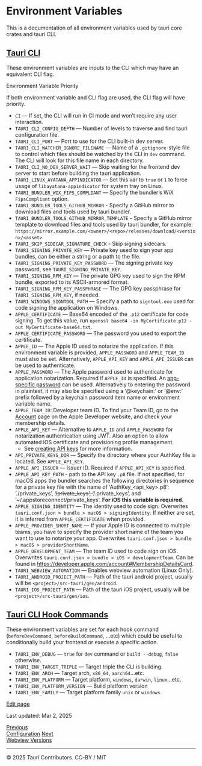 # Environment Variables

This is a documentation of all environment variables used by tauri core crates and tauri CLI.

## [Tauri CLI](#tauri-cli)

These environment variables are inputs to the CLI which may have an equivalent CLI flag.

Environment Variable Priority

If both environment variable and CLI flag are used, the CLI flag will have priority.

* `CI` — If set, the CLI will run in CI mode and won’t require any user interaction.
* `TAURI_CLI_CONFIG_DEPTH` — Number of levels to traverse and find tauri configuration file.
* `TAURI_CLI_PORT` — Port to use for the CLI built-in dev server.
* `TAURI_CLI_WATCHER_IGNORE_FILENAME` — Name of a `.gitignore`-style file to control which files should be watched by the CLI in `dev` command. The CLI will look for this file name in each directory.
* `TAURI_CLI_NO_DEV_SERVER_WAIT` — Skip waiting for the frontend dev server to start before building the tauri application.
* `TAURI_LINUX_AYATANA_APPINDICATOR` — Set this var to `true` or `1` to force usage of `libayatana-appindicator` for system tray on Linux.
* `TAURI_BUNDLER_WIX_FIPS_COMPLIANT` — Specify the bundler’s WiX `FipsCompliant` option.
* `TAURI_BUNDLER_TOOLS_GITHUB_MIRROR` - Specify a GitHub mirror to download files and tools used by tauri bundler.
* `TAURI_BUNDLER_TOOLS_GITHUB_MIRROR_TEMPLATE` - Specify a GitHub mirror template to download files and tools used by tauri bundler, for example: `https://mirror.example.com/<owner>/<repo>/releases/download/<version>/<asset>`.
* `TAURI_SKIP_SIDECAR_SIGNATURE_CHECK` - Skip signing sidecars.
* `TAURI_SIGNING_PRIVATE_KEY` — Private key used to sign your app bundles, can be either a string or a path to the file.
* `TAURI_SIGNING_PRIVATE_KEY_PASSWORD` — The signing private key password, see `TAURI_SIGNING_PRIVATE_KEY`.
* `TAURI_SIGNING_RPM_KEY` — The private GPG key used to sign the RPM bundle, exported to its ASCII-armored format.
* `TAURI_SIGNING_RPM_KEY_PASSPHRASE` — The GPG key passphrase for `TAURI_SIGNING_RPM_KEY`, if needed.
* `TAURI_WINDOWS_SIGNTOOL_PATH` — Specify a path to `signtool.exe` used for code signing the application on Windows.
* `APPLE_CERTIFICATE` — Base64 encoded of the `.p12` certificate for code signing. To get this value, run `openssl base64 -in MyCertificate.p12 -out MyCertificate-base64.txt`.
* `APPLE_CERTIFICATE_PASSWORD` — The password you used to export the certificate.
* `APPLE_ID` — The Apple ID used to notarize the application. If this environment variable is provided, `APPLE_PASSWORD` and `APPLE_TEAM_ID` must also be set. Alternatively, `APPLE_API_KEY` and `APPLE_API_ISSUER` can be used to authenticate.
* `APPLE_PASSWORD` — The Apple password used to authenticate for application notarization. Required if `APPLE_ID` is specified. An [app-specific password](https://support.apple.com/en-ca/HT204397) can be used. Alternatively to entering the password in plaintext, it may also be specified using a ‘@keychain:’ or ‘@env:’ prefix followed by a keychain password item name or environment variable name.
* `APPLE_TEAM_ID`: Developer team ID. To find your Team ID, go to the [Account](https://developer.apple.com/account) page on the Apple Developer website, and check your membership details.
* `APPLE_API_KEY` — Alternative to `APPLE_ID` and `APPLE_PASSWORD` for notarization authentication using JWT. Also an option to allow automated iOS certificate and provisioning profile management.
  + See [creating API keys](https://developer.apple.com/documentation/appstoreconnectapi/creating_api_keys_for_app_store_connect_api) for more information.
* `API_PRIVATE_KEYS_DIR` — Specify the directory where your AuthKey file is located. See `APPLE_API_KEY`.
* `APPLE_API_ISSUER` — Issuer ID. Required if `APPLE_API_KEY` is specified.
* `APPLE_API_KEY_PATH` - path to the API key `.p8` file. If not specified, for macOS apps the bundler searches the following directories in sequence for a private key file with the name of ‘AuthKey\_<api\_key>.p8’: ’./private\_keys’, ‘~~/private\_keys’, ‘~~/.private\_keys’, and ’~/.appstoreconnect/private\_keys’. **For iOS this variable is required**.
* `APPLE_SIGNING_IDENTITY` — The identity used to code sign. Overwrites `tauri.conf.json > bundle > macOS > signingIdentity`. If neither are set, it is inferred from `APPLE_CERTIFICATE` when provided.
* `APPLE_PROVIDER_SHORT_NAME` — If your Apple ID is connected to multiple teams, you have to specify the provider short name of the team you want to use to notarize your app. Overwrites `tauri.conf.json > bundle > macOS > providerShortName`.
* `APPLE_DEVELOPMENT_TEAM` — The team ID used to code sign on iOS. Overwrites `tauri.conf.json > bundle > iOS > developmentTeam`. Can be found in <https://developer.apple.com/account#MembershipDetailsCard>.
* `TAURI_WEBVIEW_AUTOMATION` — Enables webview automation (Linux Only).
* `TAURI_ANDROID_PROJECT_PATH` — Path of the tauri android project, usually will be `<project>/src-tauri/gen/android`.
* `TAURI_IOS_PROJECT_PATH` — Path of the tauri iOS project, usually will be `<project>/src-tauri/gen/ios`.

## [Tauri CLI Hook Commands](#tauri-cli-hook-commands)

These environment variables are set for each hook command (`beforeDevCommand`, `beforeBuildCommand`, …etc) which could be useful to conditionally build your frontend or execute a specific action.

* `TAURI_ENV_DEBUG` — `true` for `dev` command or `build --debug`, `false` otherwise.
* `TAURI_ENV_TARGET_TRIPLE` — Target triple the CLI is building.
* `TAURI_ENV_ARCH` — Target arch, `x86_64`, `aarch64`…etc.
* `TAURI_ENV_PLATFORM` — Target platform, `windows`, `darwin`, `linux`…etc.
* `TAURI_ENV_PLATFORM_VERSION` — Build platform version
* `TAURI_ENV_FAMILY` — Target platform family `unix` or `windows`.

[Edit page](https://github.com/tauri-apps/tauri-docs/edit/v2/src/content/docs/reference/environment-variables.mdx)

Last updated: Mar 2, 2025

[Previous   
 Configuration](config.md)   [Next   
 Webview Versions](webview-versions.md)

 

---

© 2025 Tauri Contributors. CC-BY / MIT